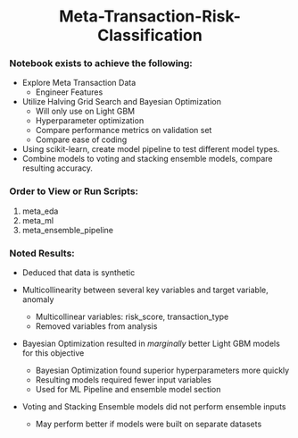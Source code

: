 <h1 align="center"> Meta-Transaction-Risk-Classification</h1>

### **Notebook exists to achieve the following:**
- Explore Meta Transaction Data
   - Engineer Features
- Utilize Halving Grid Search and Bayesian Optimization
   - Will only use on Light GBM
   - Hyperparameter optimization
   - Compare performance metrics on validation set
   - Compare ease of coding 
- Using scikit-learn, create model pipeline to test different model types.
- Combine models to voting and stacking ensemble models, compare resulting accuracy.

### **Order to View or Run Scripts:**
1. meta_eda
2. meta_ml
3. meta_ensemble_pipeline

### **Noted Results:**
- Deduced that data is synthetic
- Multicollinearity between several key variables and target variable, anomaly
  - Multicollinear variables: risk_score, transaction_type
  - Removed variables from analysis
- Bayesian Optimization resulted in *marginally* better Light GBM models for this objective
   - Bayesian Optimization found superior hyperparameters more quickly
   - Resulting models required fewer input variables
   - Used for ML Pipeline and ensemble model section
  
- Voting and Stacking Ensemble models did not perform ensemble inputs
  - May perform better if models were built on separate datasets

